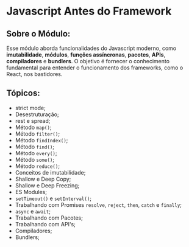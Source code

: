 # Javascript Antes do Framework

## Sobre o Módulo:

Esse módulo aborda funcionalidades do Javascript moderno, como **imutabilidade**, **módulos**, **funções assíncronas**, **pacotes**, **APIs**, **compiladores** e **bundlers**. O objetivo é fornecer o conhecimento fundamental para entender o funcionamento dos frameworks, como o React, nos bastidores.

## Tópicos:

- strict mode;
- Desestruturação;
- rest e spread;
- Método `map()`;
- Método `filter()`;
- Método `findIndex()`;
- Método `find()`;
- Método `every()`;
- Método `some()`;
- Método `reduce()`;
- Conceitos de imutabilidade;
- Shallow e Deep Copy;
- Shallow e Deep Freezing;
- ES Modules;
- `setTimeout()` e `setInterval()`;
- Trabalhando com Promises `resolve`, `reject`, `then`, `catch` e `finally`;
- `async` e `await`;
- Trabalhando com Pacotes;
- Trabalhando com API's;
- Compiladores;
- Bundlers;
